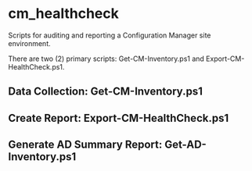 # cm_healthcheck
Scripts for auditing and reporting a Configuration Manager site environment.

There are two (2) primary scripts: Get-CM-Inventory.ps1 and Export-CM-HealthCheck.ps1.

## Data Collection: Get-CM-Inventory.ps1


## Create Report: Export-CM-HealthCheck.ps1


## Generate AD Summary Report: Get-AD-Inventory.ps1
